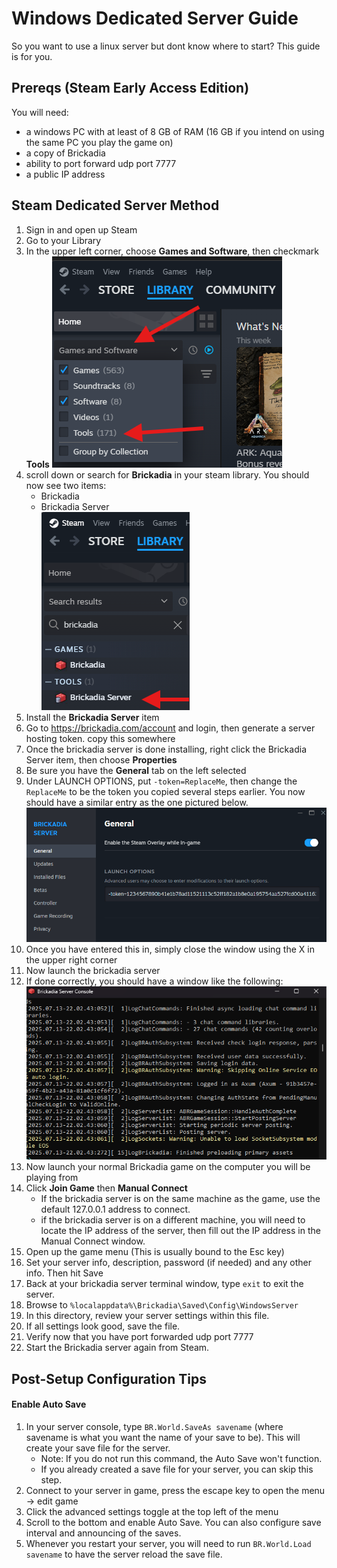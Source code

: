 # Windows Dedicated Server Guide
So you want to use a linux server but dont know where to start? This guide is for you.

## Prereqs (Steam Early Access Edition)
You will need:

- a windows PC with at least of 8 GB of RAM (16 GB if you intend on using the same PC you play the game on)
- a copy of Brickadia
- ability to port forward udp port 7777
- a public IP address

## Steam Dedicated Server Method

1. Sign in and open up Steam
1. Go to your Library
1. In the upper left corner, choose **Games and Software**, then checkmark **Tools**
![Enabling tools screenshot](enable-tools.png)
1. scroll down or search for **Brickadia** in your steam library. You should now see two items:
    - Brickadia
    - Brickadia Server
</br>![steam-search-screenshot](brickadia-search.png)
1. Install the **Brickadia Server** item
1. Go to <https://brickadia.com/account> and login, then generate a server hosting token. copy this somewhere
1. Once the brickadia server is done installing, right click the Brickadia Server item, then choose **Properties**
1. Be sure you have the **General** tab on the left selected
1. Under LAUNCH OPTIONS, put `-token=ReplaceMe`, then change the `ReplaceMe` to be the token you copied several steps earlier. You now should have a similar entry as the one pictured below.
![steam launch options screenshot](token-entry.png)
1. Once you have entered this in, simply close the window using the X in the upper right corner
1. Now launch the brickadia server
1. If done correctly, you should have a window like the following:
![brickadia server window](brickadia-terminal.png)
1. Now launch your normal Brickadia game on the computer you will be playing from
1. Click **Join Game** then **Manual Connect**
    - If the brickadia server is on the same machine as the game, use the default 127.0.0.1 address to connect.
    - if the brickadia server is on a different machine, you will need to locate the IP address of the server,
    then fill out the IP address in the Manual Connect window.
1. Open up the game menu (This is usually bound to the Esc key)
1. Set your server info, description, password (if needed) and any other info. Then hit Save
1. Back at your brickadia server terminal window, type `exit` to exit the server. 
1. Browse to `%localappdata%\Brickadia\Saved\Config\WindowsServer`
1. In this directory, review your server settings within this file.
1. If all settings look good, save the file. 
1. Verify now that you have port forwarded udp port 7777
1. Start the Brickadia server again from Steam. 

## Post-Setup Configuration Tips
#### Enable Auto Save
1. In your server console, type `BR.World.SaveAs savename` (where savename is what you want the name of your save to be). This will create your save file for the server. 
      - Note: If you do not run this command, the Auto Save won't function.
      - If you already created a save file for your server, you can skip this step.
2. Connect to your server in game, press the escape key to open the menu -> edit game
3. Click the advanced settings toggle at the top left of the menu
4. Scroll to the bottom and enable Auto Save. You can also configure save interval and announcing of the saves.
5. Whenever you restart your server, you will need to run `BR.World.Load savename` to have the server reload the save file.